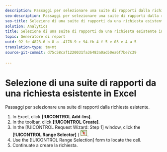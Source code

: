 ```yaml
---
description: Passaggi per selezionare una suite di rapporti dalla richiesta esistente.
seo-description: Passaggi per selezionare una suite di rapporti dalla richiesta esistente.
seo-title: Selezione di una suite di rapporti da una richiesta esistente in Excel
solution: Analytics
title: Selezione di una suite di rapporti da una richiesta esistente in Excel
topic: Generatore di report
uuid: 92 fe 4823-6 b 8 a -4178-9 c 94-fb 4 f 5 e 03 e 4 a 5
translation-type: tm+mt
source-git-commit: d75c58caf1220031fa36483a0ad50ea6f7be7c39

---
```



# Selezione di una suite di rapporti da una richiesta esistente in Excel

Passaggi per selezionare una suite di rapporti dalla richiesta esistente.

1. In Excel, click **[!UICONTROL Add-Ins]**.
1. In the toolbar, click **[!UICONTROL Create]**.
1. In the [!UICONTROL Request Wizard: Step 1] window, click the **[!UICONTROL Range Selector]** ( ![](assets/select_cell_icon.png).
1. Use the [!UICONTROL Range Selection] form to locate the cell.
1. Continuate a creare la richiesta.
